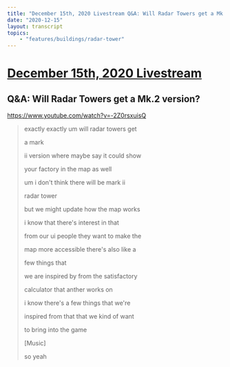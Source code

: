 ```yaml
---
title: "December 15th, 2020 Livestream Q&A: Will Radar Towers get a Mk.2 version?"
date: "2020-12-15"
layout: transcript
topics:
    - "features/buildings/radar-tower"
---
```

# [December 15th, 2020 Livestream](../2020-12-15.md)
## Q&A: Will Radar Towers get a Mk.2 version?
https://www.youtube.com/watch?v=-2Z0rsxuisQ
> exactly exactly um will radar towers get
> 
> a mark
> 
> ii version where maybe say it could show
> 
> your factory in the map as well
> 
> um i don't think there will be mark ii
> 
> radar tower
> 
> but we might update how the map works
> 
> i know that there's interest in that
> 
> from our ui people they want to make the
> 
> map more accessible there's also like a
> 
> few things that
> 
> we are inspired by from the satisfactory
> 
> calculator that anther works on
> 
> i know there's a few things that we're
> 
> inspired from that that we kind of want
> 
> to bring into the game
> 
> [Music]
> 
> so yeah
> 
